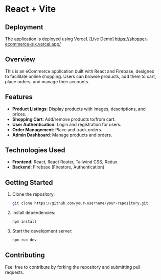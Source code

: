 # React + Vite

## Deployment
The application is deployed using Vercel. [Live Demo] https://shopper-ecommerce-six.vercel.app/

## Overview

This is an eCommerce application built with React and Firebase, designed to facilitate online shopping. Users can browse products, add them to cart, place orders, and manage their accounts.

## Features

- **Product Listings**: Display products with images, descriptions, and prices.
- **Shopping Cart**: Add/remove products to/from cart.
- **User Authentication**: Login and registration for users.
- **Order Management**: Place and track orders.
- **Admin Dashboard**: Manage products and orders.

## Technologies Used

- **Frontend**: React, React Router, Tailwind CSS, Redux
- **Backend**: Firebase (Firestore, Authentication)

## Getting Started

1. Clone the repository:

   ```bash
   git clone https://github.com/your-username/your-repository.git
   ```

2. Install dependencies:

   ```bash
   npm install
   ```

3. Start the development server:

   ```bash
   npm run dev
   ```

## Contributing
Feel free to contribute by forking the repository and submitting pull requests.


